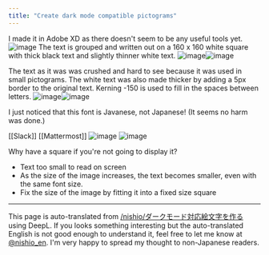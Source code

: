 ```yaml
---
title: "Create dark mode compatible pictograms"
---
```


I made it in Adobe XD as there doesn't seem to be any useful tools yet.
![image](https://gyazo.com/9cad062bf660ebfc4032037e2065b818/thumb/1000)
The text is grouped and written out on a 160 x 160 white square with thick black text and slightly thinner white text.
![image](https://gyazo.com/f6cde9ef96cdeaf9ecdb7927f831bf60/thumb/1000)![image](https://gyazo.com/0090f32c1bc7b1f3496221ff57399e3e/thumb/1000)

The text as it was was crushed and hard to see because it was used in small pictograms. The white text was also made thicker by adding a 5px border to the original text.
Kerning -150 is used to fill in the spaces between letters.
![image](https://gyazo.com/4f0e82f04810737b3d660dbbefbf8308/thumb/1000)![image](https://gyazo.com/373a930f438dcfcb8d64e67a800eaa5c/thumb/1000)


I just noticed that this font is Javanese, not Japanese! (It seems no harm was done.)

[[Slack]] [[Mattermost]]
![image](https://gyazo.com/33fd79604b722a5e157026fdc3493130/thumb/1000)
![image](https://gyazo.com/11f3f8a8af62aea09e38a407d0f1c2ca/thumb/1000)

Why have a square if you're not going to display it?
- Text too small to read on screen
- As the size of the image increases, the text becomes smaller, even with the same font size.
- Fix the size of the image by fitting it into a fixed size square

---
This page is auto-translated from [/nishio/ダークモード対応絵文字を作る](https://scrapbox.io/nishio/ダークモード対応絵文字を作る) using DeepL. If you looks something interesting but the auto-translated English is not good enough to understand it, feel free to let me know at [@nishio_en](https://twitter.com/nishio_en). I'm very happy to spread my thought to non-Japanese readers.